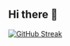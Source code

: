 ## Hi there 👋
[![GitHub Streak](https://streak-stats.demolab.com/?user=Anandsurendran747)](https://git.io/streak-stats)

<!--
**Anandsurendran747/Anandsurendran747** is a ✨ _special_ ✨ repository because its `README.md` (this file) appears on your GitHub profile.

Here are some ideas to get you started:

- 🔭 I’m currently working on ...
- 🌱 I’m currently learning ...
- 👯 I’m looking to collaborate on ...
- 🤔 I’m looking for help with ...
- 💬 Ask me about ...
- 📫 How to reach me: ...
- 😄 Pronouns: ...
- ⚡ Fun fact: ...
-->
